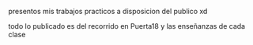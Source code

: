 presentos mis trabajos practicos a disposicion del publico xd

todo lo publicado es del recorrido en Puerta18 y las enseñanzas de cada clase
